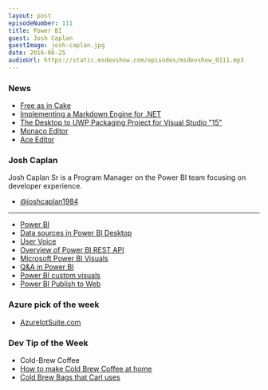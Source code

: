 ```yaml
---
layout: post
episodeNumber: 111
title: Power BI
guest: Josh Caplan
guestImage: josh-caplan.jpg
date: 2016-06-25
audioUrl: https://static.msdevshow.com/episodes/msdevshow_0111.mp3
---
```


### News

 - [Free as in Cake](https://www.dotnetfoundation.org/blog/cake-welcome)
 - [Implementing a Markdown Engine for .NET](http://xoofx.com/blog/2016/06/13/implementing-a-markdown-processor-for-dotnet/)
 - [The Desktop to UWP Packaging Project for Visual Studio "15"](https://blogs.msdn.microsoft.com/visualstudio/2016/05/17/new-desktop-to-uwp-packaging-project-for-visual-studio-15/)
 - [Monaco Editor](https://github.com/Microsoft/monaco-editor)
  - [Ace Editor](https://ace.c9.io/#nav=about)

### Josh Caplan 

Josh Caplan Sr is a Program Manager on the Power BI team focusing on developer experience.

 - [@joshcaplan1984](https://twitter.com/joshcaplan1984)

---------------------------------

 - [Power BI](https://powerbi.microsoft.com/en-us/)
 - [Data sources in Power BI Desktop](https://powerbi.microsoft.com/en-us/documentation/powerbi-desktop-data-sources/)
 - [User Voice](https://ideas.powerbi.com/forums/265200-power-bi-ideas/suggestions/6802457-uservoice)
 - [Overview of Power BI REST API](https://msdn.microsoft.com/en-us/library/dn877544.aspx?f=255&MSPPError=-2147217396)
 - [Microsoft Power BI Visuals](https://github.com/Microsoft/PowerBI-visuals)
 - [Q&A in Power BI](https://powerbi.microsoft.com/en-us/documentation/powerbi-service-q-and-a/)
 - [Power BI custom visuals](https://app.powerbi.com/visuals/)
 - [Power BI Publish to Web](https://sqldusty.com/2016/02/05/power-bi-publish-to-web-for-anonymous-access-is-here/)

### Azure pick of the week

 - [AzureIotSuite.com](https://www.azureiotsuite.com/)

### Dev Tip of the Week

 - Cold-Brew Coffee
  - [How to make Cold Brew Coffee at home](https://spoonuniversity.com/how-to/how-to-make-cold-brew-iced-coffee-as-told-by-a-starbucks-barista)
  - [Cold Brew Bags that Carl uses](https://www.amazon.com/gp/product/B00QG1Y18E/)